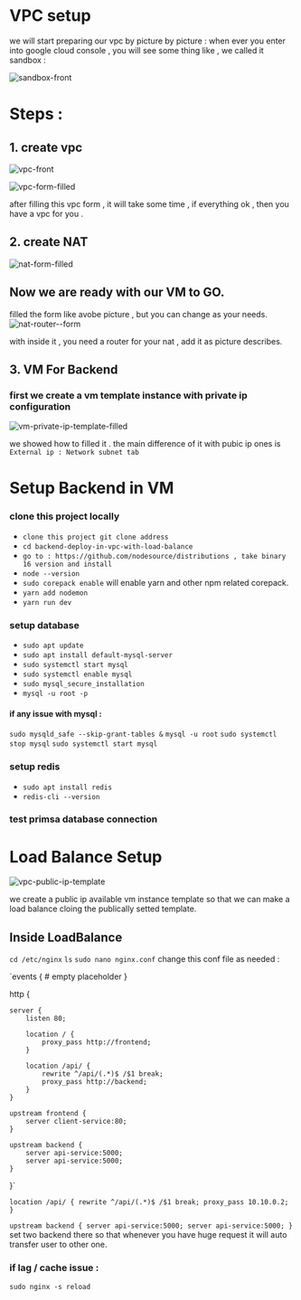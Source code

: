 # VPC setup 

we will start preparing our vpc by picture by picture :
when ever you enter into google cloud console , you will see some thing like , we called it sandbox :

![sandbox-front](https://github.com/RaihanIIUC/backend-deploy-in-vpc-with-load-balance/assets/51045712/2497f9f0-6a89-45be-b87b-46fd3c0ade5c)

# Steps : 
## 1. create vpc 
![vpc-front](https://github.com/RaihanIIUC/backend-deploy-in-vpc-with-load-balance/assets/51045712/913cd3f4-4ae2-47a3-9327-5e8c936e88fb)

![vpc-form-filled](https://github.com/RaihanIIUC/backend-deploy-in-vpc-with-load-balance/assets/51045712/b90e38ea-c69d-46de-8a3c-5454838d8f13)

after filling this vpc form , it will take some time , if everything ok , then you have a vpc for you .

## 2. create NAT 
![nat-form-filled](https://github.com/RaihanIIUC/backend-deploy-in-vpc-with-load-balance/assets/51045712/6431a4f1-9aae-4f29-acf5-da0f4ca8a5bd)


## Now we are ready with our VM to GO.
filled the form like avobe picture , but you can change as your needs.
![nat-router--form](https://github.com/RaihanIIUC/backend-deploy-in-vpc-with-load-balance/assets/51045712/d31f5a73-68a4-4807-9ebd-58762cf2fbb2)

with inside it , you need a router for your nat , add it as picture describes.

## 3. VM For Backend 

 ### first we create a vm template instance with private ip configuration 


 ![vm-private-ip-template-filled](https://github.com/RaihanIIUC/backend-deploy-in-vpc-with-load-balance/assets/51045712/62f5cdb3-6e1c-4b1f-aed5-d268aee9ad5d)

we showed how to filled it . the main difference of it with pubic ip ones is 
`External ip : Network subnet tab `




# Setup Backend in VM 

### clone this project locally
* `clone this project git clone address`
* `cd backend-deploy-in-vpc-with-load-balance`
* `go to : https://github.com/nodesource/distributions , take binary 16 version and install `
* `node --version`
* `sudo corepack enable` will enable yarn and other npm related corepack.
* `yarn add nodemon`
* `yarn run dev`


### setup database 

* `sudo apt update`
* `sudo apt install default-mysql-server`
* `sudo systemctl start mysql`
* `sudo systemctl enable mysql`
* `sudo mysql_secure_installation`
* `mysql -u root -p`

#### if any issue with mysql :

`sudo mysqld_safe --skip-grant-tables &`
`mysql -u root`
`sudo systemctl stop mysql`
`sudo systemctl start mysql`

### setup redis 
* `sudo apt install redis`
* `redis-cli --version`

### test primsa database connection 



# Load Balance Setup 

![vpc-public-ip-template](https://github.com/RaihanIIUC/backend-deploy-in-vpc-with-load-balance/assets/51045712/f3a6439d-b06d-475b-b0a9-d15654e53a54)

we create a public ip available vm instance template so that we can make a load balance cloing the publically setted template.

## Inside LoadBalance

`cd /etc/nginx`
`ls`
`sudo nano nginx.conf` change this conf file as needed :


`events {
    # empty placeholder
}


http {

    server {
        listen 80;

        location / {
            proxy_pass http://frontend;
        }

        location /api/ {
            rewrite ^/api/(.*)$ /$1 break;
            proxy_pass http://backend;
        }
    }

    upstream frontend {
        server client-service:80;
    }

    upstream backend {
        server api-service:5000;
        server api-service:5000;
    }
}`

`location /api/ {
            rewrite ^/api/(.*)$ /$1 break;
            proxy_pass 10.10.0.2;
}`

`upstream backend {
        server api-service:5000;
        server api-service:5000;
}` set two backend there so that whenever you have huge request it will auto transfer user to other one.

### if lag / cache issue :
`sudo nginx -s reload`

